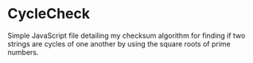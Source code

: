 # CycleCheck
Simple JavaScript file detailing my checksum algorithm for finding if two strings are cycles of one another by using the square roots of prime numbers.
